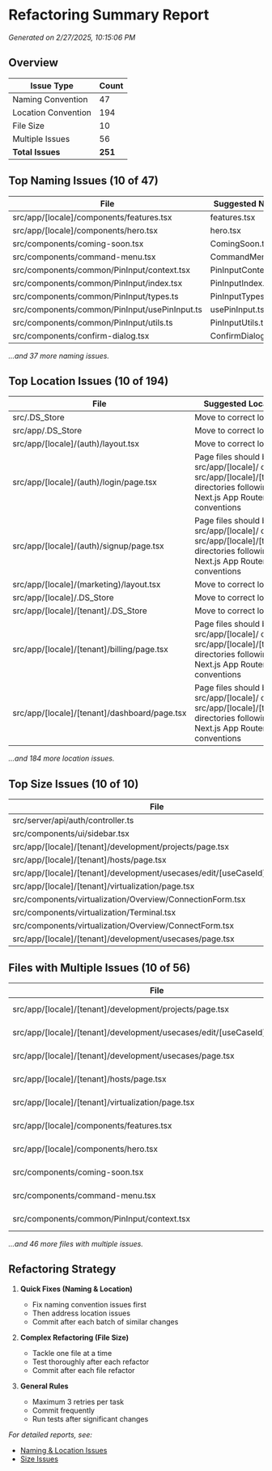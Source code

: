# Refactoring Summary Report

_Generated on 2/27/2025, 10:15:06 PM_

## Overview

| Issue Type          | Count   |
| ------------------- | ------- |
| Naming Convention   | 47      |
| Location Convention | 194     |
| File Size           | 10      |
| Multiple Issues     | 56      |
| **Total Issues**    | **251** |

## Top Naming Issues (10 of 47)

| File                                          | Suggested Name      |
| --------------------------------------------- | ------------------- |
| src/app/[locale]/components/features.tsx      | features.tsx        |
| src/app/[locale]/components/hero.tsx          | hero.tsx            |
| src/components/coming-soon.tsx                | ComingSoon.tsx      |
| src/components/command-menu.tsx               | CommandMenu.tsx     |
| src/components/common/PinInput/context.tsx    | PinInputContext.tsx |
| src/components/common/PinInput/index.tsx      | PinInputIndex.tsx   |
| src/components/common/PinInput/types.ts       | PinInputTypes.ts    |
| src/components/common/PinInput/usePinInput.ts | usePinInput.ts      |
| src/components/common/PinInput/utils.ts       | PinInputUtils.ts    |
| src/components/confirm-dialog.tsx             | ConfirmDialog.tsx   |

_...and 37 more naming issues._

## Top Location Issues (10 of 194)

| File                                         | Suggested Location                                                                                                           |
| -------------------------------------------- | ---------------------------------------------------------------------------------------------------------------------------- |
| src/.DS_Store                                | Move to correct location                                                                                                     |
| src/app/.DS_Store                            | Move to correct location                                                                                                     |
| src/app/[locale]/(auth)/layout.tsx           | Move to correct location                                                                                                     |
| src/app/[locale]/(auth)/login/page.tsx       | Page files should be in src/app/[locale]/ or src/app/[locale]/[tenant]/ directories following Next.js App Router conventions |
| src/app/[locale]/(auth)/signup/page.tsx      | Page files should be in src/app/[locale]/ or src/app/[locale]/[tenant]/ directories following Next.js App Router conventions |
| src/app/[locale]/(marketing)/layout.tsx      | Move to correct location                                                                                                     |
| src/app/[locale]/.DS_Store                   | Move to correct location                                                                                                     |
| src/app/[locale]/[tenant]/.DS_Store          | Move to correct location                                                                                                     |
| src/app/[locale]/[tenant]/billing/page.tsx   | Page files should be in src/app/[locale]/ or src/app/[locale]/[tenant]/ directories following Next.js App Router conventions |
| src/app/[locale]/[tenant]/dashboard/page.tsx | Page files should be in src/app/[locale]/ or src/app/[locale]/[tenant]/ directories following Next.js App Router conventions |

_...and 184 more location issues._

## Top Size Issues (10 of 10)

| File                                                                     | Lines |
| ------------------------------------------------------------------------ | ----- |
| src/server/api/auth/controller.ts                                        | 779   |
| src/components/ui/sidebar.tsx                                            | 776   |
| src/app/[locale]/[tenant]/development/projects/page.tsx                  | 431   |
| src/app/[locale]/[tenant]/hosts/page.tsx                                 | 385   |
| src/app/[locale]/[tenant]/development/usecases/edit/[useCaseId]/page.tsx | 381   |
| src/app/[locale]/[tenant]/virtualization/page.tsx                        | 380   |
| src/components/virtualization/Overview/ConnectionForm.tsx                | 370   |
| src/components/virtualization/Terminal.tsx                               | 367   |
| src/components/virtualization/Overview/ConnectForm.tsx                   | 363   |
| src/app/[locale]/[tenant]/development/usecases/page.tsx                  | 322   |

## Files with Multiple Issues (10 of 56)

| File                                                                     | Type      | Lines | Issues           |
| ------------------------------------------------------------------------ | --------- | ----- | ---------------- |
| src/app/[locale]/[tenant]/development/projects/page.tsx                  | page      | 431   | location, size   |
| src/app/[locale]/[tenant]/development/usecases/edit/[useCaseId]/page.tsx | page      | 381   | location, size   |
| src/app/[locale]/[tenant]/development/usecases/page.tsx                  | page      | 322   | location, size   |
| src/app/[locale]/[tenant]/hosts/page.tsx                                 | page      | 385   | location, size   |
| src/app/[locale]/[tenant]/virtualization/page.tsx                        | page      | 380   | location, size   |
| src/app/[locale]/components/features.tsx                                 | component | 72    | naming, location |
| src/app/[locale]/components/hero.tsx                                     | component | 43    | naming, location |
| src/components/coming-soon.tsx                                           | component | 17    | naming, location |
| src/components/command-menu.tsx                                          | component | 92    | naming, location |
| src/components/common/PinInput/context.tsx                               | component | 3     | naming, location |

_...and 46 more files with multiple issues._

## Refactoring Strategy

1. **Quick Fixes (Naming & Location)**

   - Fix naming convention issues first
   - Then address location issues
   - Commit after each batch of similar changes

2. **Complex Refactoring (File Size)**

   - Tackle one file at a time
   - Test thoroughly after each refactor
   - Commit after each file refactor

3. **General Rules**
   - Maximum 3 retries per task
   - Commit frequently
   - Run tests after significant changes

_For detailed reports, see:_

- [Naming & Location Issues](./refactor/refactor-result-naming-location.md)
- [Size Issues](./refactor/refactor-result-size.md)
